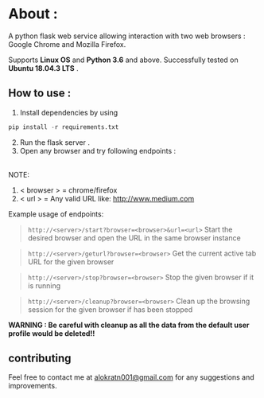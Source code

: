 # About :

A python flask web service allowing interaction with two web browsers : Google Chrome and Mozilla Firefox.

Supports <strong>Linux OS</strong> and <strong>Python 3.6</strong> and above.
Successfully tested on <b>Ubuntu 18.04.3 LTS</b> .

## How to use :

1. Install dependencies by using
```python
pip install -r requirements.txt
```
2. Run the flask server .
3. Open any browser and try following endpoints :


<br>
NOTE:

1. < browser > = chrome/firefox
2. < url > = Any valid URL like: http://www.medium.com

Example usage of endpoints: 
> `http://<server>/start?browser=<browser>&url=<url>`
Start the desired browser and open the URL in the same browser instance

> `http://<server>/geturl?browser=<browser>` 
Get the current active tab URL for the given browser

> `http://<server>/stop?browser=<browser>` 
Stop the given browser if it is running

> `http://<server>/cleanup?browser=<browser>` 
Clean up the browsing session for the given browser if has been stopped

<b>WARNING : Be careful with cleanup as all the data from the default user profile would be deleted!!</b>

## contributing

Feel free to contact me at <alokratn001@gmail.com> for any suggestions and improvements.